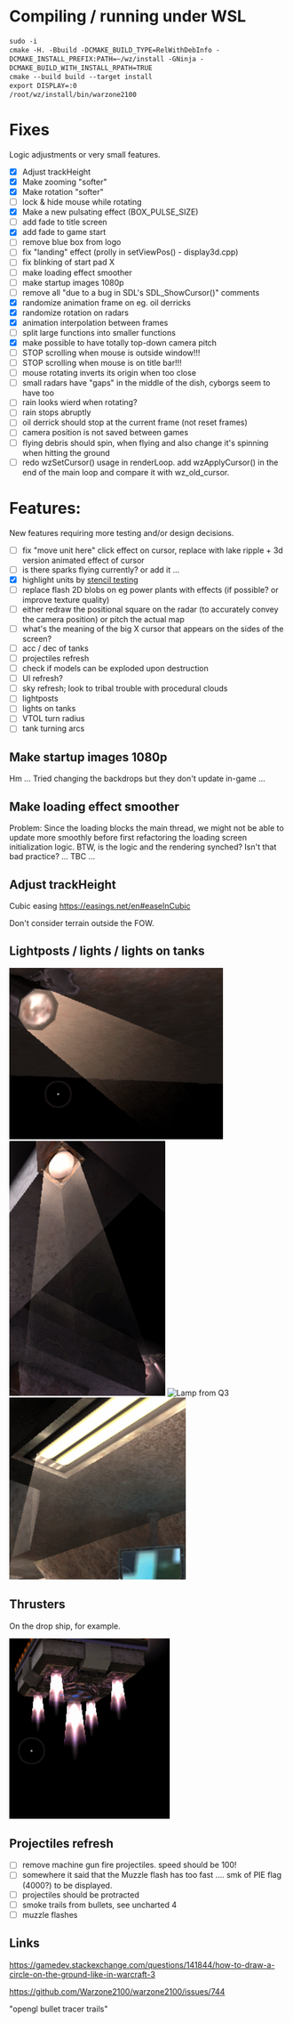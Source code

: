 Compiling / running under WSL
=====

    sudo -i
    cmake -H. -Bbuild -DCMAKE_BUILD_TYPE=RelWithDebInfo -DCMAKE_INSTALL_PREFIX:PATH=~/wz/install -GNinja -DCMAKE_BUILD_WITH_INSTALL_RPATH=TRUE
    cmake --build build --target install
    export DISPLAY=:0
    /root/wz/install/bin/warzone2100

Fixes
=====

Logic adjustments or very small features.

* [x] Adjust trackHeight
* [x] Make zooming "softer"
* [x] Make rotation "softer"
* [ ] lock & hide mouse while rotating
* [x] Make a new pulsating effect (BOX_PULSE_SIZE)
* [ ] add fade to title screen
* [x] add fade to game start
* [ ] remove blue box from logo
* [ ] fix "landing" effect (prolly in setViewPos() - display3d.cpp)
* [ ] fix blinking of start pad X
* [ ] make loading effect smoother
* [ ] make startup images 1080p
* [ ] remove all "due to a bug in SDL's SDL_ShowCursor()" comments
* [x] randomize animation frame on eg. oil derricks
* [x] randomize rotation on radars
* [x] animation interpolation between frames
* [ ] split large functions into smaller functions
* [x] make possible to have totally top-down camera pitch
* [ ] STOP scrolling when mouse is outside window!!!
* [ ] STOP scrolling when mouse is on title bar!!!
* [ ] mouse rotating inverts its origin when too close
* [ ] small radars have "gaps" in the middle of the dish, cyborgs seem to have too
* [ ] rain looks wierd when rotating?
* [ ] rain stops abruptly
* [ ] oil derrick should stop at the current frame (not reset frames)
* [ ] camera position is not saved between games
* [ ] flying debris should spin, when flying and also change it's spinning when hitting the ground
* [ ] redo wzSetCursor() usage in renderLoop. add wzApplyCursor() in the end of the main loop and compare it with wz_old_cursor.

Features:
=========

New features requiring more testing and/or design decisions.

* [ ] fix "move unit here" click effect on cursor, replace with lake ripple + 3d version animated effect of cursor
* [ ] is there sparks flying currently? or add it ...
* [x] highlight units by [stencil testing](https://learnopengl.com/Advanced-OpenGL/Stencil-testing)
* [ ] replace flash 2D blobs on eg power plants with effects (if possible? or improve texture quality)
* [ ] either redraw the positional square on the radar (to accurately convey the camera position) or pitch the actual map
* [ ] what's the meaning of the big X cursor that appears on the sides of the screen?
* [ ] acc / dec of tanks
* [ ] projectiles refresh
* [ ] check if models can be exploded upon destruction
* [ ] UI refresh?
* [ ] sky refresh; look to tribal trouble with procedural clouds
* [ ] lightposts
* [ ] lights on tanks
* [ ] VTOL turn radius
* [ ] tank turning arcs

Make startup images 1080p
-------------------------

Hm ... Tried changing the backdrops but they don't update in-game ...

Make loading effect smoother
----------------------------

Problem: Since the loading blocks the main thread, we might not be able to update more smoothly before first refactoring the loading screen initialization logic. BTW, is the logic and the rendering synched? Isn't that bad practice? ... TBC ...

Adjust trackHeight
------------------

Cubic easing https://easings.net/en#easeInCubic

Don't consider terrain outside the FOW.

Lightposts / lights / lights on tanks
-------------------------------------

![Lamp from Q3](lamp1.gif)
![Lamp from Q3](lamp2.gif)
![Lamp from Q3](lamp3.gif)
![Lamp from Q3](lamp4.gif)

Thrusters
---------

On the drop ship, for example.

![Thruster from Q3](thruster.gif)

Projectiles refresh
-------------------

* [ ] remove machine gun fire projectiles. speed should be 100!
* [ ] somewhere it said that the Muzzle flash has too fast .... smk of PIE flag (4000?) to be displayed.
* [ ] projectiles should be protracted
* [ ] smoke trails from bullets, see uncharted 4
* [ ] muzzle flashes

Links
-----

https://gamedev.stackexchange.com/questions/141844/how-to-draw-a-circle-on-the-ground-like-in-warcraft-3

https://github.com/Warzone2100/warzone2100/issues/744

"opengl bullet tracer trails"
